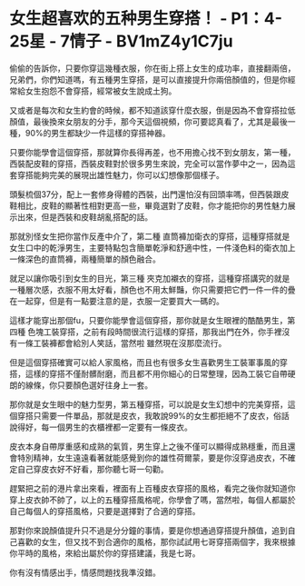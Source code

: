 # 女生超喜欢的五种男生穿搭！ - P1：4-25星 - 7情子 - BV1mZ4y1C7ju

偷偷的告訴你，只要你穿這幾種衣服，你在街上搭上女生的成功率，直接翻兩倍，兄弟們，你們知道嗎，有五種男生穿搭，是可以直接提升你兩倍顏值的，但是你經常給女生抱怨不會穿搭，經常被女生說成土狗。

又或者是每次和女生約會的時候，都不知道該穿什麼衣服，倒是因為不會穿搭拉低顏值，最後換來女朋友的分手，那今天這個視頻，你可要認真看了，尤其是最後一種，90%的男生都缺少一件這樣的穿搭神器。

只要你能學會這個穿搭，那就算你長得再差，也不用擔心找不到女朋友，第一種，西裝配皮鞋的穿搭，西裝皮鞋對於很多男生來說，完全可以當作夢中之一，因為這套穿搭能夠完美的展現出雄性魅力，你可以幻想像那個樣子。

頭髮梳個37分，配上一套修身得體的西裝，出門還怕沒有回頭率嗎，但西裝跟皮鞋相比，皮鞋的顯著性相對更高一些，畢竟選對了皮鞋，你才能把你的男性魅力展示出來，但是西裝和皮鞋胡亂搭配的話。

那就別怪女生把你當作反產中介了，第二種 直筒褲加衛衣的穿搭，這種穿搭就是女生口中的乾淨男生，主要特點包含簡單乾淨和舒適中性，一件淺色料的衛衣加上一條深色的直筒褲，兩種簡單的顏色融合。

就足以讓你吸引到女生的目光，第三種 夾克加襯衣的穿搭，這種穿搭講究的就是一種層次感，衣服不用太好看，顏色也不用太鮮豔，你只需要把它們一件一件的疊在一起穿，但是有一點要注意的是，衣服一定要買大一碼的。

這樣才能穿出那個fu，只要你能學會這個穿搭，那你就是女生眼裡的酷酷男生，第四種 色塊工裝穿搭，之前有段時間很流行這樣的穿搭，那我出門在外，你手裡沒有一條工裝褲都會給別人笑話，當然啦 雖然現在沒那麼流行。

但是這個穿搭確實可以給人家風格，而且也有很多女生喜歡男生工裝軍事風的穿搭，這樣的穿搭不僅耐髒耐磨，而且都不用你細心的日常整理，因為工裝它自帶硬朗的線條，你只要顏色選好往身上一套。

那你就是女生眼中的魅力型男，第五種穿搭，可以說是女生幻想中的完美穿搭，這個穿搭只需要一件單品，那就是皮衣，我敢說99%的女生都拒絕不了皮衣，俗話說得好，每一個男生的衣櫃裡都一定要有一條皮衣。

皮衣本身自帶厚重感和成熟的氣質，男生穿上之後不僅可以顯得成熟穩重，而且還會特別精神，女生遠遠看著就能感覺到你的雄性荷爾蒙，要是你沒穿過皮衣，不確定自己穿皮衣好不好看，那你聽七哥一句勸。

趕緊把之前的港片拿出來看，裡面有上百種皮衣穿搭的風格，看完之後你就知道你穿上皮衣帥不帥了，以上的五種穿搭風格呢，你學會了嗎，當然啦，每個人都屬於自己每個人的穿搭風格，只要是選擇對了合適的穿搭。

那對你來說顏值提升只不過是分分鐘的事情，要是你想通過穿搭提升顏值，追到自己喜歡的女生，但又找不到合適你的風格，那你試試用七哥穿搭兩個字，我來根據你平時的風格，來給出屬於你的穿搭建議，我是七哥。

你有沒有情感出手，情感問題找我準沒錯。